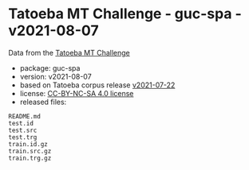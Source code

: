 # Tatoeba MT Challenge - guc-spa - v2021-08-07

Data from the [Tatoeba MT Challenge](https://github.com/Helsinki-NLP/Tatoeba-Challenge)

* package: guc-spa
* version: v2021-08-07
* based on Tatoeba corpus release [v2021-07-22](https://opus.nlpl.eu/Tatoeba-v2021-07-22.php)
* license: [CC-BY-NC-SA 4.0 license](https://creativecommons.org/licenses/by-nc-sa/4.0/)
* released files:

```
README.md
test.id
test.src
test.trg
train.id.gz
train.src.gz
train.trg.gz
```
